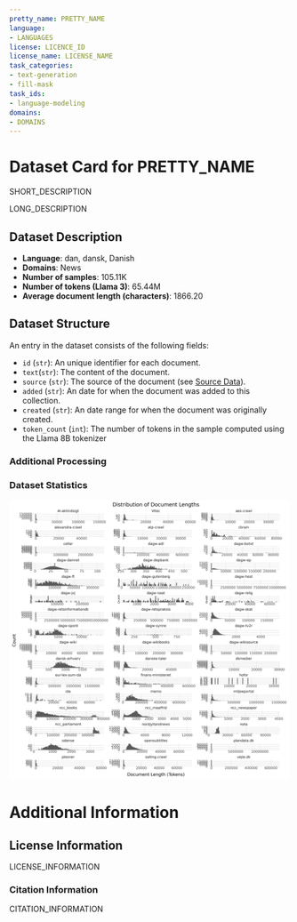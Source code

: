 ```yaml
---
pretty_name: PRETTY_NAME
language:
- LANGUAGES
license: LICENCE_ID
license_name: LICENSE_NAME
task_categories:
- text-generation
- fill-mask
task_ids:
- language-modeling
domains:
- DOMAINS
---
```


# Dataset Card for PRETTY_NAME

<!-- START-SHORT DESCRIPTION -->
SHORT_DESCRIPTION
<!-- END-SHORT DESCRIPTION -->

LONG_DESCRIPTION

<!-- CONTRIBUTION-PLACEHOLDER -->


## Dataset Description

<!-- START-DESC-STATS -->
- **Language**: dan, dansk, Danish
- **Domains**: News
- **Number of samples**: 105.11K
- **Number of tokens (Llama 3)**: 65.44M
- **Average document length (characters)**: 1866.20
<!-- END-DESC-STATS -->


## Dataset Structure
An entry in the dataset consists of the following fields:

- `id` (`str`): An unique identifier for each document.
- `text`(`str`): The content of the document.
- `source` (`str`): The source of the document (see [Source Data](#source-data)).
- `added` (`str`): An date for when the document was added to this collection.
- `created` (`str`): An date range for when the document was originally created.
- `token_count` (`int`): The number of tokens in the sample computed using the Llama 8B tokenizer


### Additional Processing


### Dataset Statistics

<!-- START-DATASET PLOTS -->
<p align="center">
<img src="./images/dist_document_length.png" width="600" style="margin-right: 10px;" />
</p>
<!-- END-DATASET PLOTS -->


# Additional Information

## License Information
LICENSE_INFORMATION

### Citation Information

CITATION_INFORMATION